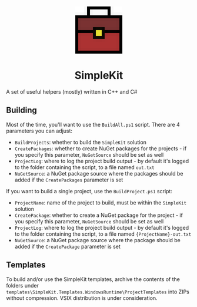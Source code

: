 <p align="center">
	<img src="assets/SimpleKit.png" />
	<br>
	<h1 align="center">SimpleKit</h1>
</p>

A set of useful helpers (mostly) written in C++ and C#

## Building
Most of the time, you'll want to use the `BuildAll.ps1` script. There are 4 parameters you can adjust:

- `BuildProjects`: whether to build the `SimpleKit` solution
- `CreatePackages`: whether to create NuGet packages for the projects - if you specify this parameter, `NuGetSource` should be set as well
- `ProjectLog`: where to log the project build output - by default it's logged to the folder containing the script, to a file named `out.txt`
- `NuGetSource`: a NuGet package source where the packages should be added if the `CreatePackages` parameter is set

If you want to build a single project, use the `BuildProject.ps1` script:

- `ProjectName`: name of the project to build, must be within the `SimpleKit` solution
- `CreatePackage`: whether to create a NuGet package for the project - if you specify this parameter, `NuGetSource` should be set as well
- `ProjectLog`: where to log the project build output - by default it's logged to the folder containing the script, to a file named `{ProjectName}-out.txt`
- `NuGetSource`: a NuGet package source where the package should be added if the `CreatePackage` parameter is set

## Templates
To build and/or use the SimpleKit templates, archive the contents of the folders under `templates\SimpleKit.Templates.WindowsRuntime\ProjectTemplates` into ZIPs without compression. VSIX distribution is under consideration.

